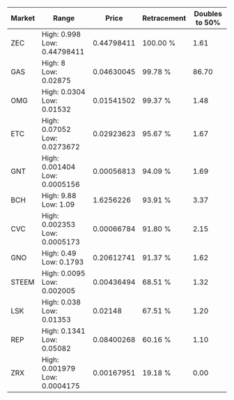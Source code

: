 | Market | Range | Price| Retracement | Doubles to 50% |
| --- | --- | --- | --- | --- |
| ZEC | High: 0.998<br />Low: 0.44798411 | 0.44798411 | 100.00 % | 1.61 |
| GAS | High: 8<br />Low: 0.02875 | 0.04630045 | 99.78 % | 86.70 |
| OMG | High: 0.0304<br />Low: 0.01532 | 0.01541502 | 99.37 % | 1.48 |
| ETC | High: 0.07052<br />Low: 0.0273672 | 0.02923623 | 95.67 % | 1.67 |
| GNT | High: 0.001404<br />Low: 0.0005156 | 0.00056813 | 94.09 % | 1.69 |
| BCH | High: 9.88<br />Low: 1.09 | 1.6256226 | 93.91 % | 3.37 |
| CVC | High: 0.002353<br />Low: 0.0005173 | 0.00066784 | 91.80 % | 2.15 |
| GNO | High: 0.49<br />Low: 0.1793 | 0.20612741 | 91.37 % | 1.62 |
| STEEM | High: 0.0095<br />Low: 0.002005 | 0.00436494 | 68.51 % | 1.32 |
| LSK | High: 0.038<br />Low: 0.01353 | 0.02148 | 67.51 % | 1.20 |
| REP | High: 0.1341<br />Low: 0.05082 | 0.08400268 | 60.16 % | 1.10 |
| ZRX | High: 0.001979<br />Low: 0.0004175 | 0.00167951 | 19.18 % | 0.00 |
